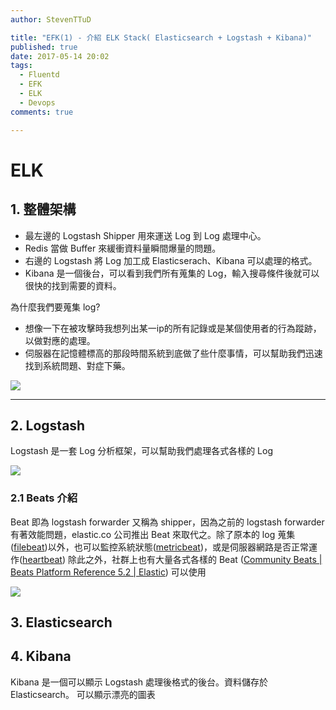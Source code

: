 ```yaml
---
author: StevenTTuD

title: "EFK(1) - 介紹 ELK Stack( Elasticsearch + Logstash + Kibana)"
published: true
date: 2017-05-14 20:02
tags:
  - Fluentd
  - EFK
  - ELK
  - Devops
comments: true

---
```


# ELK

## 1. 整體架構

- 最左邊的 Logstash Shipper 用來運送 Log 到 Log 處理中心。
- Redis 當做 Buffer 來緩衝資料量瞬間爆量的問題。
- 右邊的 Logstash 將 Log 加工成 Elasticserach、Kibana 可以處理的格式。
- Kibana 是一個後台，可以看到我們所有蒐集的 Log，輸入搜尋條件後就可以很快的找到需要的資料。

為什麼我們要蒐集 log?

- 想像一下在被攻擊時我想列出某一ip的所有記錄或是某個使用者的行為蹤跡，以做對應的處理。
- 伺服器在記憶體標高的那段時間系統到底做了些什麼事情，可以幫助我們迅速找到系統問題、對症下藥。

![](https://lh3.googleusercontent.com/-exOBSKTu4UA/WNoMlrXpgGI/AAAAAAAAKu4/7OhqQpvsR0c/I/14906715245146.jpg)

---

## 2. Logstash

Logstash 是一套 Log 分析框架，可以幫助我們處理各式各樣的 Log

![](https://lh3.googleusercontent.com/-r7elMh7APLA/WNoMk-QolvI/AAAAAAAAKus/4GRMGwJnEiY/I/14906672318390.jpg)

### 2.1 Beats 介紹

Beat 即為 logstash forwarder 又稱為 shipper，因為之前的 logstash forwarder 有著效能問題，elastic.co 公司推出 Beat 來取代之。除了原本的 log 蒐集([filebeat](https://www.elastic.co/guide/en/beats/filebeat/current/filebeat-overview.html))以外，也可以監控系統狀態([metricbeat](https://www.elastic.co/guide/en/beats/metricbeat/5.2/metricbeat-overview.html))，或是伺服器網路是否正常運作([heartbeat](https://www.elastic.co/guide/en/beats/heartbeat/current/heartbeat-configuration.html))
除此之外，社群上也有大量各式各樣的 Beat ([Community Beats | Beats Platform Reference 5.2 | Elastic](https://www.elastic.co/guide/en/beats/libbeat/current/community-beats.html)) 可以使用


![](https://lh3.googleusercontent.com/-H7VboeauWWE/WNoMlJwJpbI/AAAAAAAAKuw/AbpFk96DpIY/I/14906726298053.jpg)

## 3. Elasticsearch



## 4. Kibana

Kibana 是一個可以顯示 Logstash 處理後格式的後台。資料儲存於 Elasticsearch。
可以顯示漂亮的圖表
